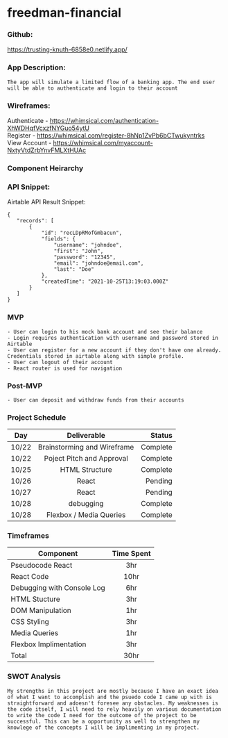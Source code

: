 # freedman-financial

### Github: 
<https://trusting-knuth-6858e0.netlify.app/>    
  
    
### App Description:
    The app will simulate a limited flow of a banking app. The end user will be able to authenticate and login to their account

    

### Wireframes:
Authenticate - <https://whimsical.com/authentication-XhWDHqfVcxzfNYGuo54ytU> <br>
Register - <https://whimsical.com/register-8hNp1ZvPb6bCTwukyntrks>  <br>
View Account - <https://whimsical.com/myaccount-NxtyVtdZrbYnvFMLXtHUAc> <br>

### Component Heirarchy

### API Snippet:
   Airtable API Result Snippet: 
 ``` 
{
    "records": [
        {
            "id": "recLDpRMofGmbacun",
            "fields": {
                "username": "johndoe",
                "first": "John",
                "password": "12345",
                "email": "johndoe@email.com",
                "last": "Doe"
            },
            "createdTime": "2021-10-25T13:19:03.000Z"
        }
    ]
}
 ``` 

### MVP
    - User can login to his mock bank account and see their balance
    - Login requires authentication with username and password stored in Airtable
    - User can register for a new account if they don't have one already. Credentials stored in airtable along with simple profile.
    - User can logout of their account
    - React router is used for navigation

### Post-MVP
    - User can deposit and withdraw funds from their accounts

### Project Schedule

| Day     | Deliverable          | Status  |
| ------------- |:-------------:| -----:|
|  10/22     | Brainstorming and Wireframe  | Complete |
|   10/22   | Poject Pitch and Approval  | Complete |
|   10/25   | HTML Structure      |   Complete |
|   10/26   | React | Pending |
|   10/27   | React | Pending |
|    10/28    | debugging      |   Complete |
|    10/28    | Flexbox / Media Queries      |    Complete | 

### Timeframes

| Component        | Time Spent       
| ------------- |:-------------:| 
| Pseudocode React      | 3hr | 
| React Code      |  10hr     |  
| Debugging with Console Log |   6hr    |  
| HTML Stucture      | 3hr | 
| DOM Manipulation      |   1hr    |  
| CSS Styling |   3hr   |
| Media Queries |    1hr  |  
| Flexbox Implimentation      | 3hr | 
| Total      |   30hr    |    

### SWOT Analysis

    My strengths in this project are mostly because I have an exact idea of what I want to accomplish and the psuedo code I came up with is straightforward and adoesn't foresee any obstacles. My weaknesses is the code itself, I will need to rely heavily on various documentation to write the code I need for the outcome of the project to be successful. This can be a opportunity as well to strengthen my knowlege of the concepts I will be implimenting in my project.
